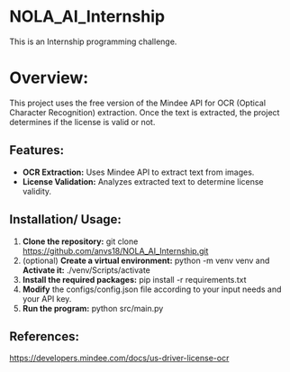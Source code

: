 # NOLA_AI_Internship
This is an Internship programming challenge.

# Overview:
This project uses the free version of the Mindee API for OCR (Optical Character Recognition) extraction. Once the text is extracted, the project determines if the license is valid or not.

## Features:

- **OCR Extraction:** Uses Mindee API to extract text from images.
- **License Validation:** Analyzes extracted text to determine license validity.

## Installation/ Usage:

1. **Clone the repository:** git clone https://github.com/anvs18/NOLA_AI_Internship.git
2. (optional) **Create a virtual environment:** python -m venv venv
   and **Activate it:** ./venv/Scripts/activate
4. **Install the required packages:** pip install -r requirements.txt
5. **Modify** the configs/config.json file according to your input needs and your API key.
6. **Run the program:** python src/main.py

## References:
https://developers.mindee.com/docs/us-driver-license-ocr

